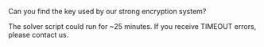 Can you find the key used by our strong encryption system?


The solver script could run for ~25 minutes. If you receive TIMEOUT errors, please contact us.

